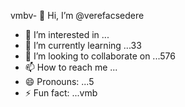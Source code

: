 vmbv- 👋 Hi, I’m @verefacsedere
- 👀 I’m interested in ...
- 🌱 I’m currently learning ...33
- 💞️ I’m looking to collaborate on ...576
- 📫 How to reach me ...
- 😄 Pronouns: ...5
- ⚡ Fun fact: ...vmb

<!---
verefacsedere/verefacsedere is a ✨ special ✨ repository because its `README.md` (this file) appears on your GitHub profile.
You can click the Preview link to take a look at your changes.
--->
